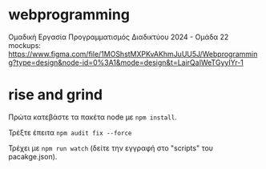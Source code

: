 # webprogramming
Ομαδική Εργασία Προγραμματισμός Διαδικτύου 2024 - Ομάδα 22
mockups: https://www.figma.com/file/1MOShstMXPKvAKhmJuUU5J/Webprogramming?type=design&node-id=0%3A1&mode=design&t=LairQaIWeTGyyIYr-1

# rise and grind

Πρώτα κατεβάστε τα πακέτα node με `npm install`.

Τρέξτε έπειτα `npm audit fix --force`

Τρέχει με `npm run watch` (δείτε την εγγραφή στο "scripts" του pacakge.json).
